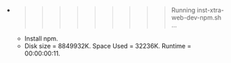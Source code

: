 * >>>>>>>>> Running inst-xtra-web-dev-npm.sh ...
  * Install npm.
  * Disk size = 8849932K. Space Used = 32236K. Runtime = 00:00:00:11.
